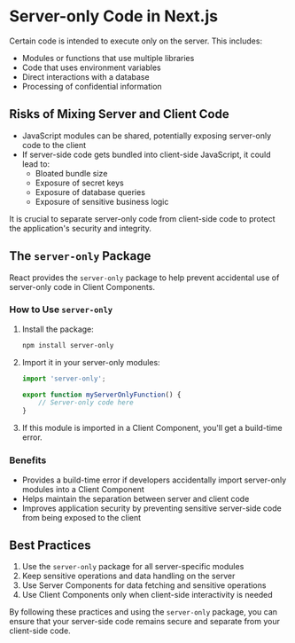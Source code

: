 # Server-only Code in Next.js

Certain code is intended to execute only on the server. This includes:

-   Modules or functions that use multiple libraries
-   Code that uses environment variables
-   Direct interactions with a database
-   Processing of confidential information

## Risks of Mixing Server and Client Code

-   JavaScript modules can be shared, potentially exposing server-only code to the client
-   If server-side code gets bundled into client-side JavaScript, it could lead to:
    -   Bloated bundle size
    -   Exposure of secret keys
    -   Exposure of database queries
    -   Exposure of sensitive business logic

It is crucial to separate server-only code from client-side code to protect the application's security and integrity.

## The `server-only` Package

React provides the `server-only` package to help prevent accidental use of server-only code in Client Components.

### How to Use `server-only`

1. Install the package:

    ```bash
    npm install server-only
    ```

2. Import it in your server-only modules:

    ```javascript
    import 'server-only';

    export function myServerOnlyFunction() {
        // Server-only code here
    }
    ```

3. If this module is imported in a Client Component, you'll get a build-time error.

### Benefits

-   Provides a build-time error if developers accidentally import server-only modules into a Client Component
-   Helps maintain the separation between server and client code
-   Improves application security by preventing sensitive server-side code from being exposed to the client

## Best Practices

1. Use the `server-only` package for all server-specific modules
2. Keep sensitive operations and data handling on the server
3. Use Server Components for data fetching and sensitive operations
4. Use Client Components only when client-side interactivity is needed

By following these practices and using the `server-only` package, you can ensure that your server-side code remains secure and separate from your client-side code.
